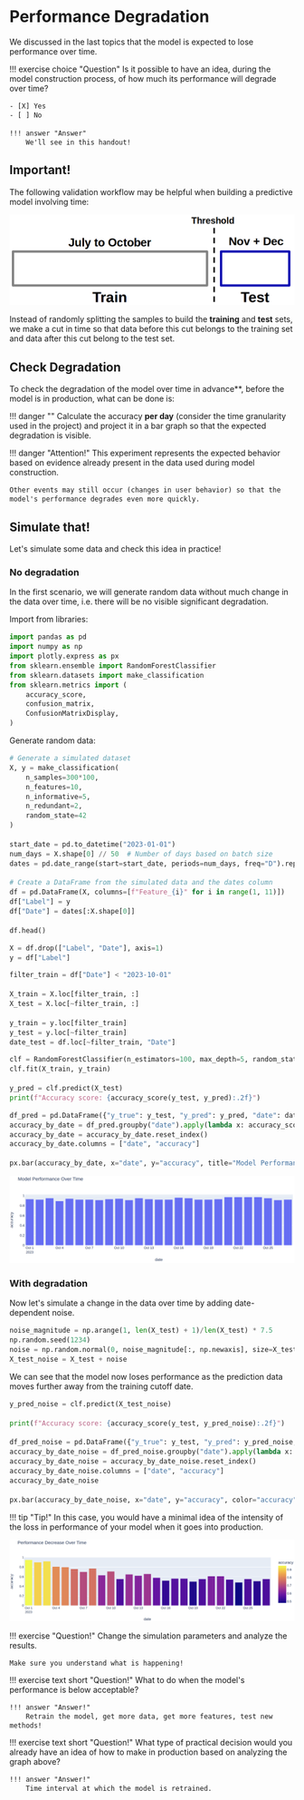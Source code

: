 # Performance Degradation

We discussed in the last topics that the model is expected to lose performance over time.

!!! exercise choice "Question"
    Is it possible to have an idea, during the model construction process, of how much its performance will degrade over time?

    - [X] Yes
    - [ ] No

    !!! answer "Answer"
        We'll see in this handout!

## Important!

The following validation workflow may be helpful when building a predictive model involving time:

![](otv.png)

Instead of randomly splitting the samples to build the **training** and **test** sets, we make a cut in time so that data before this cut belongs to the training set and data after this cut belong to the test set.

## Check Degradation

To check the degradation of the model over time in advance**, before the model is in production, what can be done is:

!!! danger ""
    Calculate the accuracy **per day** (consider the time granularity used in the project) and project it in a bar graph so that the expected degradation is visible.

!!! danger "Attention!"
    This experiment represents the expected behavior based on evidence already present in the data used during model construction.

    Other events may still occur (changes in user behavior) so that the model's performance degrades even more quickly.

## Simulate that!

Let's simulate some data and check this idea in practice!

### No degradation

In the first scenario, we will generate random data without much change in the data over time, i.e. there will be no visible significant degradation.

Import from libraries:

```python
import pandas as pd
import numpy as np
import plotly.express as px
from sklearn.ensemble import RandomForestClassifier
from sklearn.datasets import make_classification
from sklearn.metrics import (
    accuracy_score,
    confusion_matrix,
    ConfusionMatrixDisplay,
)
```

Generate random data:

```python
# Generate a simulated dataset
X, y = make_classification(
    n_samples=300*100,
    n_features=10,
    n_informative=5,
    n_redundant=2,
    random_state=42
)

start_date = pd.to_datetime("2023-01-01")
num_days = X.shape[0] // 50  # Number of days based on batch size
dates = pd.date_range(start=start_date, periods=num_days, freq="D").repeat(100)

# Create a DataFrame from the simulated data and the dates column
df = pd.DataFrame(X, columns=[f"Feature_{i}" for i in range(1, 11)])
df["Label"] = y
df["Date"] = dates[:X.shape[0]]

df.head()
```

```python
X = df.drop(["Label", "Date"], axis=1)
y = df["Label"]
```

```python
filter_train = df["Date"] < "2023-10-01"

X_train = X.loc[filter_train, :]
X_test = X.loc[~filter_train, :]

y_train = y.loc[filter_train]
y_test = y.loc[~filter_train]
date_test = df.loc[~filter_train, "Date"]
```

```python
clf = RandomForestClassifier(n_estimators=100, max_depth=5, random_state=42)
clf.fit(X_train, y_train)

y_pred = clf.predict(X_test)
print(f"Accuracy score: {accuracy_score(y_test, y_pred):.2f}")
```

```python
df_pred = pd.DataFrame({"y_true": y_test, "y_pred": y_pred, "date": date_test})
accuracy_by_date = df_pred.groupby("date").apply(lambda x: accuracy_score(x["y_true"], x["y_pred"]))
accuracy_by_date = accuracy_by_date.reset_index()
accuracy_by_date.columns = ["date", "accuracy"]

px.bar(accuracy_by_date, x="date", y="accuracy", title="Model Performance Over Time")
```

![](performance_decrease_no.png)

### With degradation

Now let's simulate a change in the data over time by adding date-dependent noise.

```python
noise_magnitude = np.arange(1, len(X_test) + 1)/len(X_test) * 7.5
np.random.seed(1234)
noise = np.random.normal(0, noise_magnitude[:, np.newaxis], size=X_test.shape)
X_test_noise = X_test + noise
```

We can see that the model now loses performance as the prediction data moves further away from the training cutoff date.

```python
y_pred_noise = clf.predict(X_test_noise)

print(f"Accuracy score: {accuracy_score(y_test, y_pred_noise):.2f}")

df_pred_noise = pd.DataFrame({"y_true": y_test, "y_pred": y_pred_noise, "date": date_test})
accuracy_by_date_noise = df_pred_noise.groupby("date").apply(lambda x: accuracy_score(x["y_true"], x["y_pred"]))
accuracy_by_date_noise = accuracy_by_date_noise.reset_index()
accuracy_by_date_noise.columns = ["date", "accuracy"]
accuracy_by_date_noise

px.bar(accuracy_by_date_noise, x="date", y="accuracy", color="accuracy", title="Performance Decrease Over Time")
```

!!! tip "Tip!"
    In this case, you would have a minimal idea of the intensity of the loss in performance of your model when it goes into production.

![](performance_decrease_yes.png)

!!! exercise "Question!"
    Change the simulation parameters and analyze the results.
    
    Make sure you understand what is happening!

!!! exercise text short "Question!"
    What to do when the model's performance is below acceptable?

    !!! answer "Answer!"
        Retrain the model, get more data, get more features, test new methods!

!!! exercise text short "Question!"
    What type of practical decision would you already have an idea of how to make in production based on analyzing the graph above?

    !!! answer "Answer!"
        Time interval at which the model is retrained.
